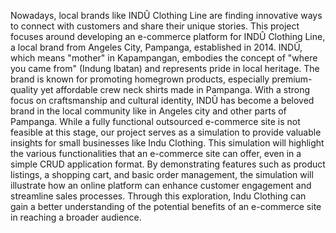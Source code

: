 Nowadays, local brands like INDÛ Clothing Line are finding innovative ways 
to connect with customers and share their unique stories. This project focuses around developing an e-commerce platform for INDÛ Clothing Line, a local brand from Angeles City, Pampanga, established in 2014. INDÛ, which means "mother" in Kapampangan, embodies the concept of "where you came from" (Indung Ibatan) and represents pride in local heritage. The brand is known for promoting homegrown products, especially premium-quality yet affordable crew neck shirts made in Pampanga. With a strong focus on craftsmanship and cultural identity, INDÛ has become a beloved brand in the local community like in Angeles city and other parts of Pampanga. While a fully functional outsourced e-commerce site is not feasible at this stage, our project serves as a simulation to provide valuable insights for small businesses like Indu Clothing. This simulation will highlight the various functionalities that an e-commerce site can offer, even in a simple CRUD application format.
By demonstrating features such as product listings, a shopping cart, and basic order management, the simulation will illustrate how an online platform can enhance customer engagement and streamline sales processes. Through this exploration, Indu Clothing can gain a better understanding of the potential benefits of an e-commerce site in reaching a broader audience.
